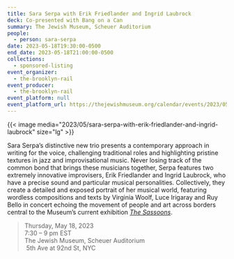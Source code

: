 ```yaml
---
title: Sara Serpa with Erik Friedlander and Ingrid Laubrock
deck: Co-presented with Bang on a Can
summary: The Jewish Museum, Scheuer Auditorium
people:
  - person: sara-serpa
date: 2023-05-18T19:30:00-0500
end_date: 2023-05-18T21:00:00-0500
collections:
  - sponsored-listing
event_organizer:
  - the-brooklyn-rail
event_producer:
  - the-brooklyn-rail
event_platform: null
event_platform_url: https://thejewishmuseum.org/calendar/events/2023/05/18/bang-on-a-can-051823
---
```

{{< image media="2023/05/sara-serpa-with-erik-friedlander-and-ingrid-laubrock" size="lg" >}}

Sara Serpa’s distinctive new trio presents a contemporary approach in writing for the voice, challenging traditional roles and highlighting pristine textures in jazz and improvisational music. Never losing track of the common bond that brings these musicians together, Serpa features two extremely innovative improvisers, Erik Friedlander and Ingrid Laubrock, who have a precise sound and particular musical personalities. Collectively, they create a detailed and exposed portrait of her musical world, featuring wordless compositions and texts by Virginia Woolf, Luce Irigaray and Ruy Bello in concert echoing the movement of people and art across borders central to the Museum’s current exhibition *[The Sassoons](https://thejewishmuseum.org/exhibitions/the-sassoons)*.

> Thursday, May 18, 2023\
> 7:30 – 9 pm EST\
> The Jewish Museum, Scheuer Auditorium \
>  5th Ave at 92nd St, NYC